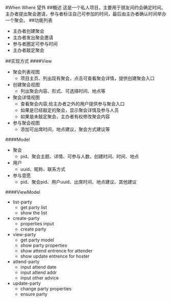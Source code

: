 #When Where 望外
##概述
这是一个私人项目，主要用于朋友间约会确定时间。主办者提出聚会邀请，参与者标注自己可参加的时间，最后由主办者确认时间举办一个聚会。
##功能列表
* 主办者创建聚会
* 主办者发出聚会邀请
* 参与者圈定可参与时间
* 主办者敲定聚会

##实现方式
####View
* 聚会列表视图
    * 项目主页、列出现有聚会，点击可查看聚会详情，提供创建聚会入口
* 创建聚会视图
    * 列出聚会内容、形式、可选择时间、地点等
* 聚会详情视图
    * 查看聚会内容,给主办者之外的用户提供参与聚会入口
    * 如果是已经敲定的聚会，显示聚会详情及参与人员
    * 如果是未敲定聚会，主办者有权修改聚会内容
* 参与聚会视图
    * 添加可出席时间，地点建议，聚会方式建议等

####Model
* 聚会
	* pid、聚会主题、详情、可参与人数、创建时间、时间、地点
* 用户
	* uuid、昵称、联系方式
* 参与意愿
	* pid、聚会pid、用户uuid、出席时间、地点建议、其他建议

####ViewModel
* list-party
	* get party list
	* show the list
* create-party
	* properties input
	* create party
* view-party
	* get party model
	* show party properties
    * show attend entrence for attender
    * show update entrence for hoster
* attend-party
	* input attend date
	* input attend addr
	* input other advice
* update-party
	* change party properties
	* ensure party